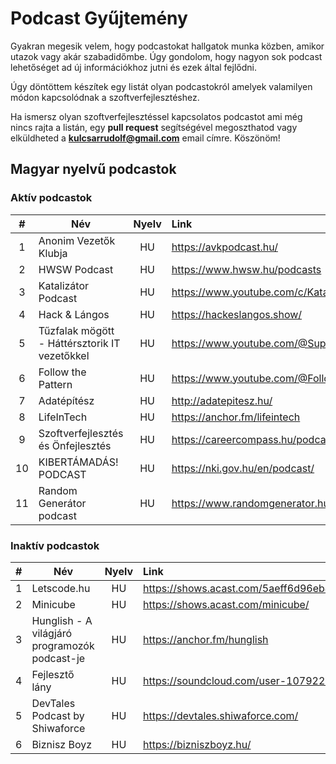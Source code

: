 # Podcast Gyűjtemény

Gyakran megesik velem, hogy podcastokat hallgatok munka közben, amikor utazok vagy akár szabadidőmbe. Úgy gondolom, hogy nagyon sok podcast lehetőséget ad új információkhoz jutni és ezek által fejlődni.

Úgy döntöttem készítek egy listát olyan podcastokról amelyek valamilyen módon kapcsolódnak a szoftverfejlesztéshez.

Ha ismersz olyan szoftverfejlesztéssel kapcsolatos podcastot ami még nincs rajta a listán, egy **pull request** segítségével megoszthatod vagy elküldheted a **kulcsarrudolf@gmail.com** email címre. Köszönöm!

## Magyar nyelvű podcastok

### Aktív podcastok

|  #  | Név                                           | Nyelv | Link                                              |
| :-: | --------------------------------------------- | :---: | :------------------------------------------------ |
|  1  | Anonim Vezetők Klubja                         |  HU   | https://avkpodcast.hu/                            |
|  2  | HWSW Podcast                                  |  HU   | https://www.hwsw.hu/podcasts                      |
|  3  | Katalizátor Podcast                           |  HU   | https://www.youtube.com/c/Kataliz%C3%A1torPodcast |
|  4  | Hack & Lángos                                 |  HU   | https://hackeslangos.show/                        |
|  5  | Tűzfalak mögött - Háttérsztorik IT vezetőkkel |  HU   | https://www.youtube.com/@SuperiorPentestPodcast   |
|  6  | Follow the Pattern                            |  HU   | https://www.youtube.com/@FollowThePattern         |
|  7  | Adatépítész                                   |  HU   | http://adatepitesz.hu/                            |
|  8  | LifeInTech                                    |  HU   | https://anchor.fm/lifeintech                      |
|  9  | Szoftverfejlesztés és Önfejlesztés            |  HU   | https://careercompass.hu/podcast/                 |
| 10  | KIBERTÁMADÁS! PODCAST                         |  HU   | https://nki.gov.hu/en/podcast/                    |
| 11  | Random Generátor podcast                      |  HU   | https://www.randomgenerator.hu/                   |

### Inaktív podcastok

|  #  | Név                                           | Nyelv | Link                                              |
| :-: | --------------------------------------------- | :---: | :------------------------------------------------ |
|  1  | Letscode.hu                                   |  HU   | https://shows.acast.com/5aeff6d96eb47cc259946df2/ |
|  2  | Minicube                                      |  HU   | https://shows.acast.com/minicube/                 |
|  3  | Hunglish - A világjáró programozók podcast-je |  HU   | https://anchor.fm/hunglish                        |
|  4  | Fejlesztő lány                                |  HU   | https://soundcloud.com/user-107922785             |
|  5  | DevTales Podcast by Shiwaforce                |  HU   | https://devtales.shiwaforce.com/                  |
|  6  | Biznisz Boyz                                  |  HU   | https://bizniszboyz.hu/                           |
